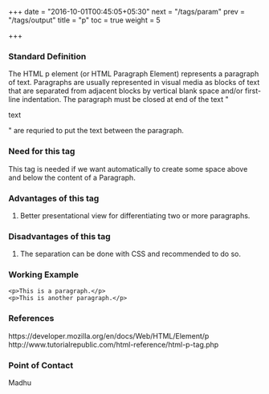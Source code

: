 +++
date = "2016-10-01T00:45:05+05:30"
next = "/tags/param"
prev = "/tags/output"
title = "p"
toc = true
weight = 5

+++
<h3>Standard Definition</h3>
The HTML p element (or HTML Paragraph Element) represents a paragraph of text. Paragraphs are usually represented
in visual media as blocks of text that are separated from adjacent blocks by vertical blank space and/or first-line
indentation. The paragraph must be closed at end of the text "<p> text </p>" are requried to put the text between the
paragraph.

<h3>Need for this tag</h3>
This tag is needed if we want automatically to create some space above and below the content of a Paragraph.

<h3>Advantages of this tag</h3>
<ol>
  <li>Better presentational view for differentiating two or more paragraphs.</li>
</ol>

<h3>Disadvantages of this tag</h3>
<ol>
  <li>The separation can be done with CSS and recommended to do so.</li>
</ol>



<h3>Working Example</h3>

    <p>This is a paragraph.</p>
    <p>This is another paragraph.</p>

<h3>References</h3>
https://developer.mozilla.org/en/docs/Web/HTML/Element/p
<br>
http://www.tutorialrepublic.com/html-reference/html-p-tag.php

<h3>Point of Contact</h3>
Madhu
